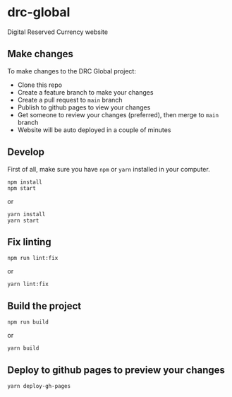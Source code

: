 # drc-global

Digital Reserved Currency website

## Make changes

To make changes to the DRC Global project:

- Clone this repo
- Create a feature branch to make your changes
- Create a pull request to `main` branch
- Publish to github pages to view your changes
- Get someone to review your changes (preferred), then merge to `main` branch
- Website will be auto deployed in a couple of minutes

## Develop

First of all, make sure you have `npm` or `yarn` installed in your computer.

```
npm install
npm start
```

or

```
yarn install
yarn start
```

## Fix linting

```
npm run lint:fix
```

or

```
yarn lint:fix
```

## Build the project

```
npm run build
```

or

```
yarn build
```

## Deploy to github pages to preview your changes

```
yarn deploy-gh-pages
```
